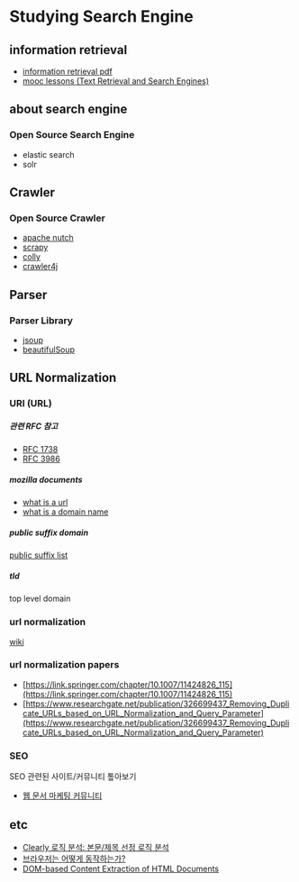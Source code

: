 # Studying Search Engine

## information retrieval
- [information retrieval pdf](https://www.math.unipd.it/~aiolli/corsi/0910/IR/irbookprint.pdf)
- [mooc lessons (Text Retrieval and Search Engines)](https://www.coursera.org/learn/text-retrieval?specialization=data-mining)

## about search engine

### Open Source Search Engine
- elastic search
- solr

## Crawler

### Open Source Crawler
- [apache nutch](https://github.com/apache/nutch)
- [scrapy](https://github.com/scrapy/scrapy)
- [colly](https://github.com/gocolly/colly)
- [crawler4j](https://github.com/yasserg/crawler4j)

## Parser

### Parser Library
- [jsoup](https://jsoup.org/)
- [beautifulSoup](https://www.crummy.com/software/BeautifulSoup/bs4/doc/)

## URL Normalization

### URI (URL)

##### 관련 RFC 참고
- [RFC 1738](https://tools.ietf.org/html/rfc1738)
- [RFC 3986](https://tools.ietf.org/html/rfc3986)

##### mozilla documents
- [what is a url](https://developer.mozilla.org/en-US/docs/Learn/Common_questions/What_is_a_URL)
- [what is a domain name](https://developer.mozilla.org/en-US/docs/Learn/Common_questions/What_is_a_domain_name)

##### public suffix domain
[public suffix list](https://publicsuffix.org/learn/)

##### tld
top level domain

### url normalization
[wiki](https://en.wikipedia.org/wiki/URL_normalization)

### url normalization papers
- [https://link.springer.com/chapter/10.1007/11424826_115](https://link.springer.com/chapter/10.1007/11424826_115)
- [https://www.researchgate.net/publication/326699437_Removing_Duplicate_URLs_based_on_URL_Normalization_and_Query_Parameter](https://www.researchgate.net/publication/326699437_Removing_Duplicate_URLs_based_on_URL_Normalization_and_Query_Parameter)

### SEO
SEO 관련된 사이트/커뮤니티 톺아보기
- [웹 문서 마케팅 커뮤니티](https://www.i-boss.co.kr/ab-74625)

## etc
- [Clearly 로직 분석: 본문/제목 선정 로직 분석](https://d2.naver.com/helloworld/112673)
- [브라우저는 어떻게 동작하는가?](https://d2.naver.com/helloworld/59361)
- [DOM-based Content Extraction of HTML Documents](http://www2003.org/cdrom/papers/refereed/p583/p583-gupta.html)

